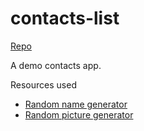 # contacts-list

[Repo](https://github.com/LucasVinicius314/contacts-list)
 
A demo contacts app.

Resources used

* [Random name generator](https://catonmat.net/tools/generate-random-names)
* [Random picture generator](https://picsum.photos/)
